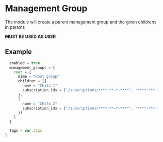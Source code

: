 # Management Group

The module will create a parent management group and the given childrens in params

**MUST BE USED AS USER**

## Example

```javascript
  enabled = true
  management_groups = {
    root = {
      name = "Root group"
      children = [{
        name = "Child 1"
        subscription_ids = ["/subcriptions/****-**-*-****", "****-***-********"]
      },
      {
        name = "Child 2"
        subscription_ids = ["/subcriptions/****-**-*-****", "****-***-********"]
      }]
    }
  }

  tags = var.tags
}
```


